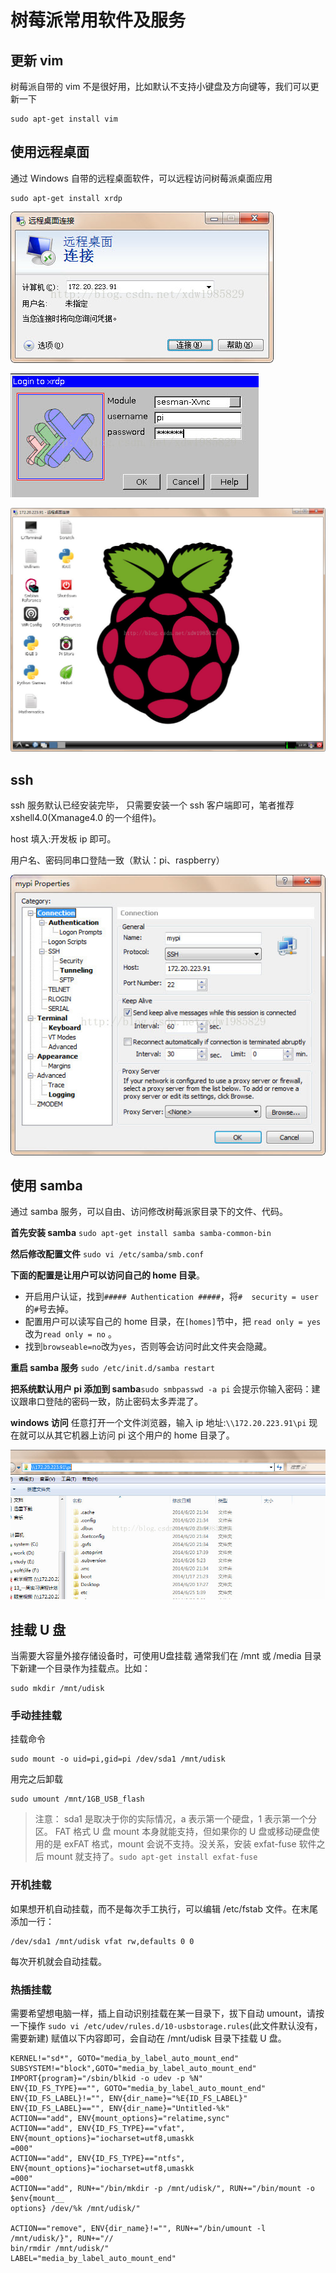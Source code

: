 # 树莓派常用软件及服务

## 更新 vim

树莓派自带的 vim 不是很好用，比如默认不支持小键盘及方向键等，我们可以更新一下

```
sudo apt-get install vim
```

## 使用远程桌面

通过 Windows 自带的远程桌面软件，可以远程访问树莓派桌面应用

```
sudo apt-get install xrdp
```
![](images/sudo.jpg)

![](images/sudo1.jpg)

![](images/sudo2.jpg)

## ssh

ssh 服务默认已经安装完毕，
只需要安装一个 ssh 客户端即可，笔者推荐 xshell4.0(Xmanage4.0 的一个组件)。

host 填入:开发板 ip 即可。

用户名、密码同串口登陆一致（默认：pi、raspberry）

![](images/ssh.jpg)

## 使用 samba

通过 samba 服务，可以自由、访问修改树莓派家目录下的文件、代码。

**首先安装 samba**
`sudo apt-get install samba samba-common-bin`

**然后修改配置文件**
`sudo vi /etc/samba/smb.conf`

**下面的配置是让用户可以访问自己的 home 目录**。

- 开启用户认证，找到`##### Authentication #####`，将`#  security = user`的`#`号去掉。
- 配置用户可以读写自己的 home 目录，在`[homes]`节中，把 `read only = yes` 改为`read only = no` 。
- 找到`browseable=no`改为`yes`，否则等会访问时此文件夹会隐藏。

**重启 samba 服务** `sudo /etc/init.d/samba restart`

**把系统默认用户 pi 添加到 samba**`sudo smbpasswd -a pi`
会提示你输入密码：建议跟串口登陆的密码一致，防止密码太多弄混了。

**windows 访问**
任意打开一个文件浏览器，输入 ip 地址:`\\172.20.223.91\pi`
现在就可以从其它机器上访问 pi 这个用户的 home 目录了。

![](images/samba.jpg)

## 挂载 U 盘

当需要大容量外接存储设备时，可使用U盘挂载
通常我们在 /mnt 或 /media 目录下新建一个目录作为挂载点。比如：

```
sudo mkdir /mnt/udisk
```

### 手动挂挂载

挂载命令

```
sudo mount -o uid=pi,gid=pi /dev/sda1 /mnt/udisk
```

用完之后卸载

```
sudo umount /mnt/1GB_USB_flash
```

>注意：
sda1 是取决于你的实际情况，a 表示第一个硬盘，1 表示第一个分区。
FAT 格式 U 盘 mount 本身就能支持，但如果你的 U 盘或移动硬盘使用的是 exFAT 格式，mount 会说不支持。没关系，安装 exfat-fuse 软件之后 mount 就支持了。`sudo apt-get install exfat-fuse`

### 开机挂载

如果想开机自动挂载，而不是每次手工执行，可以编辑 /etc/fstab 文件。在末尾添加一行：

```
/dev/sda1 /mnt/udisk vfat rw,defaults 0 0
```

每次开机就会自动挂载。

### 热插挂载

需要希望想电脑一样，插上自动识别挂载在某一目录下，拔下自动 umount，请按一下操作
`sudo vi /etc/udev/rules.d/10-usbstorage.rules`(此文件默认没有，需要新建)
赋值以下内容即可，会自动在 /mnt/udisk 目录下挂载 U 盘。

```
KERNEL!="sd*", GOTO="media_by_label_auto_mount_end"  
SUBSYSTEM!="block",GOTO="media_by_label_auto_mount_end"  
IMPORT{program}="/sbin/blkid -o udev -p %N"  
ENV{ID_FS_TYPE}=="", GOTO="media_by_label_auto_mount_end"  
ENV{ID_FS_LABEL}!="", ENV{dir_name}="%E{ID_FS_LABEL}"  
ENV{ID_FS_LABEL}=="", ENV{dir_name}="Untitled-%k"  
ACTION=="add", ENV{mount_options}="relatime,sync"  
ACTION=="add", ENV{ID_FS_TYPE}=="vfat", ENV{mount_options}="iocharset=utf8,umaskk  
=000"  
ACTION=="add", ENV{ID_FS_TYPE}=="ntfs", ENV{mount_options}="iocharset=utf8,umaskk  
=000"  
ACTION=="add", RUN+="/bin/mkdir -p /mnt/udisk/", RUN+="/bin/mount -o $env{mount__  
options} /dev/%k /mnt/udisk/"  
  
ACTION=="remove", ENV{dir_name}!="", RUN+="/bin/umount -l /mnt/udisk/}", RUN+="//  
bin/rmdir /mnt/udisk/"  
LABEL="media_by_label_auto_mount_end" 
```

